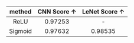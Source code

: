 | methed | CNN Score $\uparrow$ | LeNet Score $\uparrow$|
| :---: | :---: | :---: |
| ReLU | 0.97253 | - |
| Sigmoid | 0.97632 | 0.98535 |
